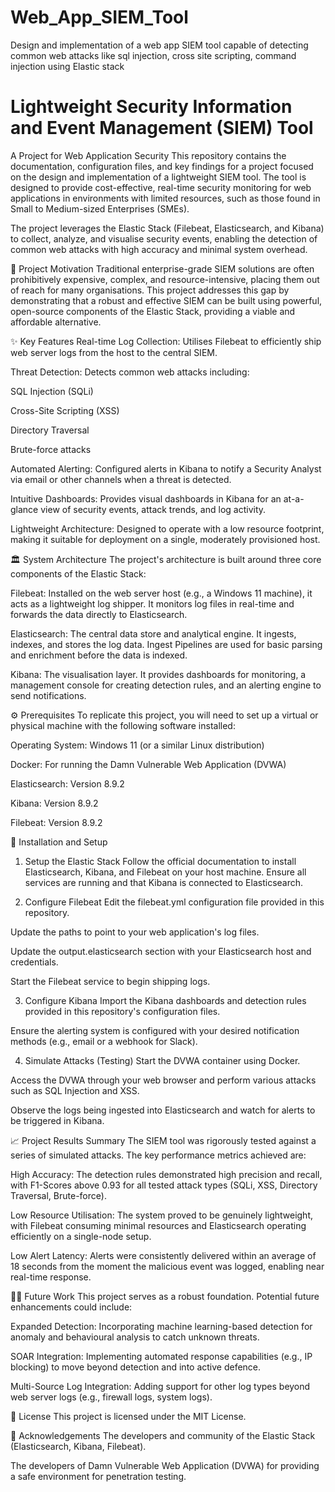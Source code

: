 # Web_App_SIEM_Tool
Design and implementation of a web app SIEM tool capable of detecting common web attacks like sql injection, cross site scripting, command injection using Elastic stack

# Lightweight Security Information and Event Management (SIEM) Tool
A Project for Web Application Security
This repository contains the documentation, configuration files, and key findings for a project focused on the design and implementation of a lightweight SIEM tool. The tool is designed to provide cost-effective, real-time security monitoring for web applications in environments with limited resources, such as those found in Small to Medium-sized Enterprises (SMEs).

The project leverages the Elastic Stack (Filebeat, Elasticsearch, and Kibana) to collect, analyze, and visualise security events, enabling the detection of common web attacks with high accuracy and minimal system overhead.

🚀 Project Motivation
Traditional enterprise-grade SIEM solutions are often prohibitively expensive, complex, and resource-intensive, placing them out of reach for many organisations. This project addresses this gap by demonstrating that a robust and effective SIEM can be built using powerful, open-source components of the Elastic Stack, providing a viable and affordable alternative.

✨ Key Features
Real-time Log Collection: Utilises Filebeat to efficiently ship web server logs from the host to the central SIEM.

Threat Detection: Detects common web attacks including:

SQL Injection (SQLi)

Cross-Site Scripting (XSS)

Directory Traversal

Brute-force attacks

Automated Alerting: Configured alerts in Kibana to notify a Security Analyst via email or other channels when a threat is detected.

Intuitive Dashboards: Provides visual dashboards in Kibana for an at-a-glance view of security events, attack trends, and log activity.

Lightweight Architecture: Designed to operate with a low resource footprint, making it suitable for deployment on a single, moderately provisioned host.

🏛️ System Architecture
The project's architecture is built around three core components of the Elastic Stack:

Filebeat: Installed on the web server host (e.g., a Windows 11 machine), it acts as a lightweight log shipper. It monitors log files in real-time and forwards the data directly to Elasticsearch.

Elasticsearch: The central data store and analytical engine. It ingests, indexes, and stores the log data. Ingest Pipelines are used for basic parsing and enrichment before the data is indexed.

Kibana: The visualisation layer. It provides dashboards for monitoring, a management console for creating detection rules, and an alerting engine to send notifications.

⚙️ Prerequisites
To replicate this project, you will need to set up a virtual or physical machine with the following software installed:

Operating System: Windows 11 (or a similar Linux distribution)

Docker: For running the Damn Vulnerable Web Application (DVWA)

Elasticsearch: Version 8.9.2

Kibana: Version 8.9.2

Filebeat: Version 8.9.2

🏁 Installation and Setup
1. Setup the Elastic Stack
Follow the official documentation to install Elasticsearch, Kibana, and Filebeat on your host machine. Ensure all services are running and that Kibana is connected to Elasticsearch.

2. Configure Filebeat
Edit the filebeat.yml configuration file provided in this repository.

Update the paths to point to your web application's log files.

Update the output.elasticsearch section with your Elasticsearch host and credentials.

Start the Filebeat service to begin shipping logs.

3. Configure Kibana
Import the Kibana dashboards and detection rules provided in this repository's configuration files.

Ensure the alerting system is configured with your desired notification methods (e.g., email or a webhook for Slack).

4. Simulate Attacks (Testing)
Start the DVWA container using Docker.

Access the DVWA through your web browser and perform various attacks such as SQL Injection and XSS.

Observe the logs being ingested into Elasticsearch and watch for alerts to be triggered in Kibana.

📈 Project Results Summary
The SIEM tool was rigorously tested against a series of simulated attacks. The key performance metrics achieved are:

High Accuracy: The detection rules demonstrated high precision and recall, with F1-Scores above 0.93 for all tested attack types (SQLi, XSS, Directory Traversal, Brute-force).

Low Resource Utilisation: The system proved to be genuinely lightweight, with Filebeat consuming minimal resources and Elasticsearch operating efficiently on a single-node setup.

Low Alert Latency: Alerts were consistently delivered within an average of 18 seconds from the moment the malicious event was logged, enabling near real-time response.

👨‍💻 Future Work
This project serves as a robust foundation. Potential future enhancements could include:

Expanded Detection: Incorporating machine learning-based detection for anomaly and behavioural analysis to catch unknown threats.

SOAR Integration: Implementing automated response capabilities (e.g., IP blocking) to move beyond detection and into active defence.

Multi-Source Log Integration: Adding support for other log types beyond web server logs (e.g., firewall logs, system logs).

📄 License
This project is licensed under the MIT License.

🙏 Acknowledgements
The developers and community of the Elastic Stack (Elasticsearch, Kibana, Filebeat).

The developers of Damn Vulnerable Web Application (DVWA) for providing a safe environment for penetration testing.
